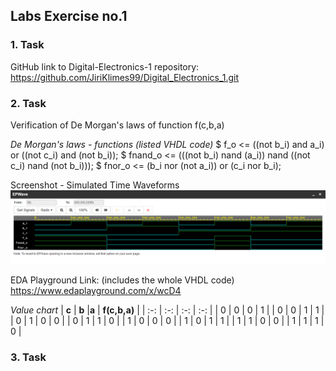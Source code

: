 ## Labs Exercise no.1


### 1. Task
GitHub link to Digital-Electronics-1 repository:
https://github.com/JiriKlimes99/Digital_Electronics_1.git


### 2. Task
Verification of De Morgan's laws of function f(c,b,a)

_De Morgan's laws - functions (listed VHDL code)_
$    f_o       <= ((not b_i) and a_i) or ((not c_i) and (not b_i));
$    fnand_o   <= (((not b_i) nand (a_i)) nand ((not c_i) nand (not b_i)));
$    fnor_o    <= (b_i nor (not a_i)) or (c_i nor b_i);

Screenshot - Simulated Time Waveforms
![Alt text](https://github.com/JiriKlimes99/Digital_Electronics_1/blob/main/Labs/01-gates/Time%20Waveforms%20Screenshot.PNG?raw=true "Optional Title")


EDA Playground Link:
(includes the whole VHDL code)
https://www.edaplayground.com/x/wcD4


_Value chart_
| **c** | **b** |**a** | **f(c,b,a)** |
| :-: | :-: | :-: | :-: |
| 0 | 0 | 0 | 1 |
| 0 | 0 | 1 | 1 |
| 0 | 1 | 0 | 0 |
| 0 | 1 | 1 | 0 |
| 1 | 0 | 0 | 0 |
| 1 | 0 | 1 | 1 |
| 1 | 1 | 0 | 0 |
| 1 | 1 | 1 | 0 |


### 3. Task
